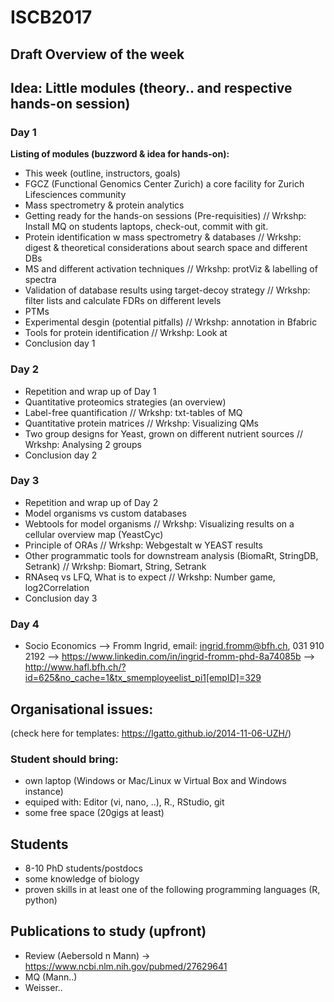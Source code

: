 # ISCB2017

## Draft Overview of the week

## Idea: Little modules (theory.. and respective hands-on session)

### Day 1

**Listing of modules (buzzword & idea for hands-on):**
- This week (outline, instructors, goals)
- FGCZ (Functional Genomics Center Zurich) a core facility for Zurich Lifesciences community
- Mass spectrometry & protein analytics
- Getting ready for the hands-on sessions (Pre-requisities) // Wrkshp: Install MQ on students laptops, check-out, commit with git.
- Protein identification w mass spectrometry & databases // Wrkshp: digest & theoretical considerations about search space and different DBs
- MS and different activation techniques // Wrkshp: protViz & labelling of spectra
- Validation of database results using target-decoy strategy // Wrkshp: filter lists and calculate FDRs on different levels 
- PTMs
- Experimental desgin (potential pitfalls) // Wrkshp: annotation in Bfabric
- Tools for protein identification // Wrkshp: Look at 
- Conclusion day 1


### Day 2
- Repetition and wrap up of Day 1
- Quantitative proteomics strategies (an overview)
- Label-free quantification // Wrkshp: txt-tables of MQ
- Quantitative protein matrices // Wrkshp: Visualizing QMs
- Two group designs for Yeast, grown on different nutrient sources // Wrkshp: Analysing 2 groups
- Conclusion day 2


### Day 3
- Repetition and wrap up of Day 2
- Model organisms vs custom databases 
- Webtools for model organisms // Wrkshp: Visualizing results on a cellular overview map (YeastCyc)
- Principle of ORAs // Wrkshp: Webgestalt w YEAST results
- Other programmatic tools for downstream analysis (BiomaRt, StringDB, Setrank) // Wrkshp: Biomart, String, Setrank
- RNAseq vs LFQ, What is to expect // Wrkshp: Number game, log2Correlation
- Conclusion day 3

### Day 4
- Socio Economics
--> Fromm Ingrid, email: ingrid.fromm@bfh.ch, 031 910 2192 
--> https://www.linkedin.com/in/ingrid-fromm-phd-8a74085b
--> http://www.hafl.bfh.ch/?id=625&no_cache=1&tx_smemployeelist_pi1[empID]=329


## Organisational issues:
(check here for templates: https://lgatto.github.io/2014-11-06-UZH/)

### Student should bring:
- own laptop (Windows or Mac/Linux w Virtual Box and Windows instance)
- equiped with: Editor (vi, nano, ..), R., RStudio, git
- some free space (20gigs at least)


## Students
- 8-10 PhD students/postdocs
- some knowledge of biology
- proven skills in at least one of the following programming languages (R, python)


## Publications to study (upfront)
- Review (Aebersold n Mann) -> https://www.ncbi.nlm.nih.gov/pubmed/27629641
- MQ (Mann..)
- Weisser.. 